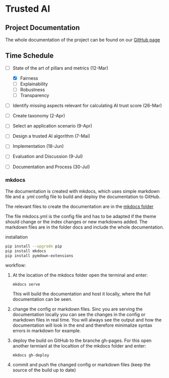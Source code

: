 
# Trusted AI

## Project Documentation 

The whole documentation of the project can be found on our [GitHub page](https://joelleupp.github.io/Trusted-AI/)

## Time Schedule

- [ ] State of the art of pillars and metrics (12-Mar)
  - [x] Fairness
  - [ ] Explainability
  - [ ] Robustness
  - [ ] Transparency
- [ ] Identify missing aspects relevant for calculating AI trust score (26-Mar)
- [ ] Create taxonomy (2-Apr)
- [ ] Select an application scenario (9-Apr)
- [ ] Design a trusted AI algorithm (7-Mai)
- [ ] Implementation (18-Jun)
- [ ] Evaluation and Discussion (9-Jul)
- [ ] Documentation and Process (30-Jul)


### mkdocs

The documentation is created with mkdocs, which uses simple markdown file and a .yml config file to build and deploy the documentation to GitHub.

The relevant files to create the documentation are in the [mkdocs folder](https://github.com/JoelLeupp/Trusted-AI/tree/main/mkdocs)

The file mkdocs.yml is the config file and has to be adapted if the theme should change or the index changes or new markdowns added. 
The markdown files are in the folder docs and include the whole documentation.

installation

```sh
pip install --upgrade pip
pip install mkdocs
pip install pymdown-extensions
```

workflow:

1.  At the location of the mkdocs folder open the terminal and enter:

        
        mkdocs serve
        

    This will build the documentation and host it locally, where the full documentation can be seen.

2.  change the config or markdown files. Sinc you are serving the documentation locally you can see the changes in the config or markdown files in real time.
You will always see the output and how the documentation will look in the end and therefore minimalize syntax errors in markdown for example. 

3.  deploy the build on GitHub to the branche gh-pages. For this open another termianl at the localtion of the mkdocs folder and enter:
        
        mkdocs gh-deploy
        
4. commit and push the changed config or markdown files (keep the source of the build up to date)
